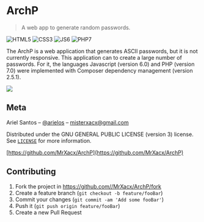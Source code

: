 # ArchP
> A web app to generate random passwords.

![HTML5]({https://img.shields.io/badge/HTML5-E34F26?style=for-the-badge&logo=html5&logoColor=white})
![CSS3]({https://img.shields.io/badge/CSS3-1572B6?style=for-the-badge&logo=css3&logoColor=white})
![JS6]({https://img.shields.io/badge/JavaScript-323330?style=for-the-badge&logo=javascript&logoColor=F7DF1E)
![PHP7]({https://img.shields.io/badge/PHP-777BB4?style=for-the-badge&logo=php&logoColor=white})


The ArchP is a web application that generates ASCII passwords, but it is not currently responsive. This application can to create a large number of passwords. For it, the languages Javascript (version 6.0) and PHP (version 7.0) were implemented with Composer dependency management (version 2.5.1).


![](../header.png)

## Meta

Ariel Santos – [@arielos](https://linkedin.com/in/arielos) – misterxacx@gmail.com

Distributed under the GNU GENERAL PUBLIC LICENSE (version 3) license. See [``LICENSE``](./LICENSE) for more information.

[https://github.com/MrXacx/ArchP](https://github.com/MrXacx/ArchP)

## Contributing

1. Fork the project in <https://github.com//MrXacx/ArchP/fork>
2. Create a feature branch (`git checkout -b feature/fooBar`)
3. Commit your changes (`git commit -am 'Add some fooBar'`)
4. Push it (`git push origin feature/fooBar`)
5. Create a new Pull Request



